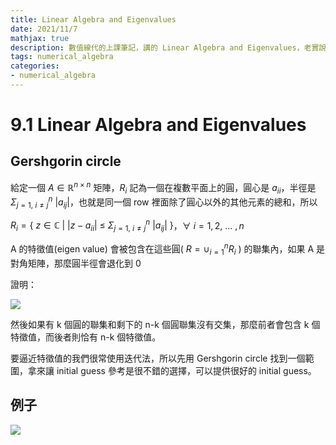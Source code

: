 ```yaml
---
title: Linear Algebra and Eigenvalues
date: 2021/11/7
mathjax: true
description: 數值線代的上課筆記，講的 Linear Algebra and Eigenvalues，老實說我已經忘光了
tags: numerical_algebra
categories:
- numerical_algebra
---
```


# 9.1 Linear Algebra and Eigenvalues

## Gershgorin circle

給定一個 $A\in \mathbb{R}^{n\times n}$ 矩陣，$R_i$ 記為一個在複數平面上的圓，圓心是 $a_{ii}$，半徑是 $\Sigma_{j=1,\ i\neq j}^n \ |a_{ij}|$，也就是同一個 row 裡面除了圓心以外的其他元素的總和，所以

$R_i = \{\ z \in \mathbb{C}\ | \ |z - a_{ii}|\ \leq\ \Sigma_{j=1,\ i\neq j}^n \ |a_{ij}|\ \}$，$\forall\ i = 1,2,\ ...\ , n$

A 的特徵值(eigen value) 會被包含在這些圓( $R = \cup_{i=1}^n R_i$ ) 的聯集內，如果 A 是對角矩陣，那麼圓半徑會退化到 0

證明：

![](https://i.imgur.com/Sxfszsy.png)

然後如果有 k 個圓的聯集和剩下的 n-k 個圓聯集沒有交集，那麼前者會包含 k 個特徵值，而後者則恰有 n-k 個特徵值。

要逼近特徵值的我們很常使用迭代法，所以先用 Gershgorin circle 找到一個範圍，拿來讓 initial guess 參考是很不錯的選擇，可以提供很好的 initial guess。

## 例子

![](https://i.imgur.com/90aW0hK.jpg)